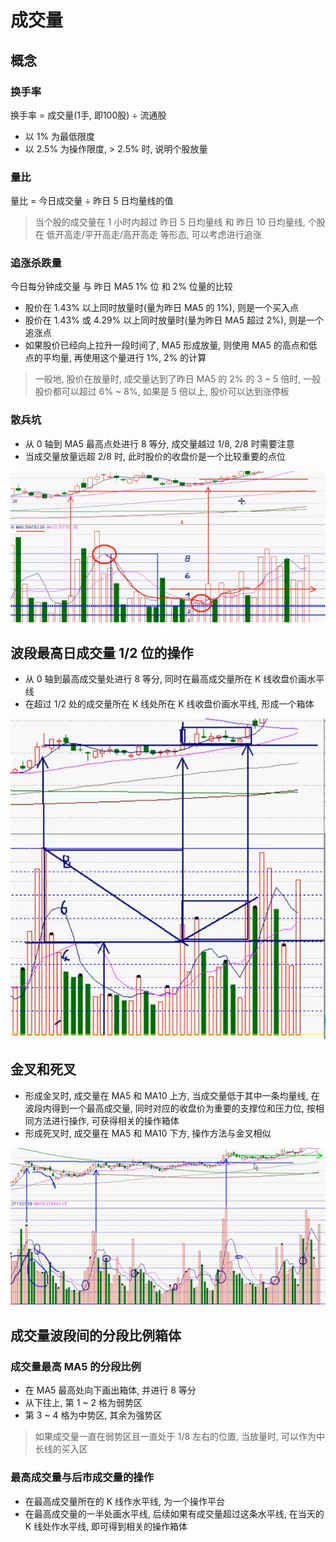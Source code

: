 # 成交量



## 概念

### 换手率

换手率 = 成交量(1手, 即100股) ÷ 流通股



- 以 1% 为最低限度
- 以 2.5% 为操作限度, > 2.5% 时, 说明个股放量



### 量比

量比 = 今日成交量 ÷ 昨日 5 日均量线的值

> 当个股的成交量在 1 小时内超过 昨日 5 日均量线 和 昨日 10 日均量线, 个股在 低开高走/平开高走/高开高走 等形态, 可以考虑进行追涨



### 追涨杀跌量

今日每分钟成交量 与 昨日 MA5 1% 位 和 2% 位量的比较

- 股价在 1.43% 以上同时放量时(量为昨日 MA5 的 1%), 则是一个买入点
- 股价在 1.43% 或 4.29% 以上同时放量时(量为昨日 MA5 超过 2%), 则是一个追涨点
- 如果股价已经向上拉升一段时间了, MA5 形成放量, 则使用 MA5 的高点和低点的平均量, 再使用这个量进行 1%, 2% 的计算



> 一般地, 股价在放量时, 成交量达到了昨日 MA5 的 2% 的 3 ~ 5 倍时, 一般股价都可以超过 6% ~ 8%, 如果是 5 倍以上, 股价可以达到涨停板



### 散兵坑

- 从 0 轴到 MA5 最高点处进行 8 等分, 成交量越过 1/8, 2/8 时需要注意
- 当成交量放量远超 2/8 时, 此时股价的收盘价是一个比较重要的点位



![image-20230312170628145](./assets/image-20230312170628145.png)



## 波段最高日成交量 1/2 位的操作

- 从 0 轴到最高成交量处进行 8 等分, 同时在最高成交量所在 K 线收盘价画水平线
- 在超过 1/2 处的成交量所在 K 线处所在 K 线收盘价画水平线, 形成一个箱体



![image-20230312171806656](./assets/image-20230312171806656.png)



## 金叉和死叉

- 形成金叉时, 成交量在 MA5 和 MA10 上方, 当成交量低于其中一条均量线, 在波段内得到一个最高成交量, 同时对应的收盘价为重要的支撑位和压力位, 按相同方法进行操作, 可获得相关的操作箱体
- 形成死叉时, 成交量在 MA5 和 MA10 下方, 操作方法与金叉相似



![image-20230312172916886](./assets/image-20230312172916886.png)



## 成交量波段间的分段比例箱体

### 成交量最高 MA5 的分段比例

- 在 MA5 最高处向下画出箱体, 并进行 8 等分
- 从下往上, 第 1 ~ 2 格为弱势区
- 第 3 ~ 4 格为中势区, 其余为强势区



> 如果成交量一直在弱势区且一直处于 1/8 左右的位置, 当放量时, 可以作为中长线的买入区



### 最高成交量与后市成交量的操作

- 在最高成交量所在的 K 线作水平线, 为一个操作平台
- 在最高成交量的一半处画水平线, 后续如果有成交量超过这条水平线, 在当天的 K 线处作水平线, 即可得到相关的操作箱体































































